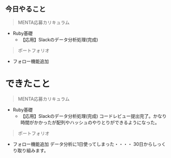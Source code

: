 ## 今日やること

> MENTA応募カリキュラム
- Ruby基礎
  - 【応用】Slackのデータ分析処理(完成)


> ポートフォリオ
- フォロー機能追加

# できたこと
> MENTA応募カリキュラム
- Ruby基礎
  - 【応用】Slackのデータ分析処理(完成)
コードレビュー提出完了。かなり時間がかかったが配列やハッシュのやりとりができるようになった。

> ポートフォリオ
- フォロー機能追加
データ分析に1日使ってしまった・・・・
30日からしっくり取り組みます。
